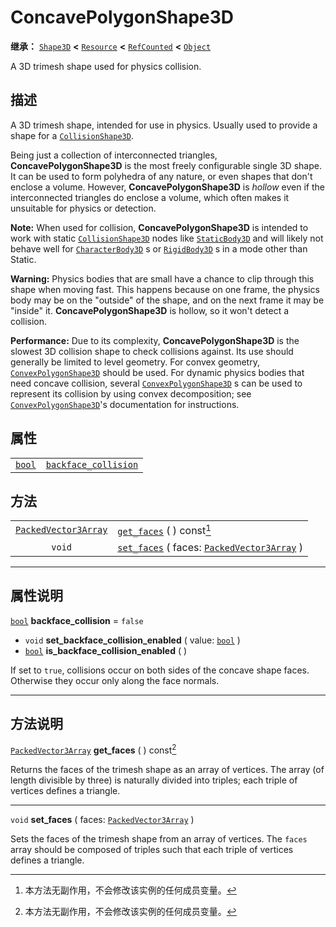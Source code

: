 <!-- ⚠ 请勿编辑本文件 ⚠ -->
<!-- 本文档使用脚本从 WeDot 引擎源码仓库生成。 -->
<!-- 生成脚本：https://github.com/WeDot-Engine/WeDot/tree/4.3/doc/tools/make_md.py； -->
<!-- 原文件：https://github.com/WeDot-Engine/WeDot/tree/4.3/doc/classes/ConcavePolygonShape3D.xml。 -->

<div id="_class_concavepolygonshape3d"></div>

# ConcavePolygonShape3D

**继承：** [`Shape3D`](class_shape3d.md) **<** [`Resource`](class_resource.md) **<** [`RefCounted`](class_refcounted.md) **<** [`Object`](class_object.md)

A 3D trimesh shape used for physics collision.

## 描述

A 3D trimesh shape, intended for use in physics. Usually used to provide a shape for a [`CollisionShape3D`](class_collisionshape3d.md).

Being just a collection of interconnected triangles, **ConcavePolygonShape3D** is the most freely configurable single 3D shape. It can be used to form polyhedra of any nature, or even shapes that don't enclose a volume. However, **ConcavePolygonShape3D** is *hollow* even if the interconnected triangles do enclose a volume, which often makes it unsuitable for physics or detection.

 **Note:** When used for collision, **ConcavePolygonShape3D** is intended to work with static [`CollisionShape3D`](class_collisionshape3d.md) nodes like [`StaticBody3D`](class_staticbody3d.md) and will likely not behave well for [`CharacterBody3D`](class_characterbody3d.md) s or [`RigidBody3D`](class_rigidbody3d.md) s in a mode other than Static.

 **Warning:** Physics bodies that are small have a chance to clip through this shape when moving fast. This happens because on one frame, the physics body may be on the "outside" of the shape, and on the next frame it may be "inside" it. **ConcavePolygonShape3D** is hollow, so it won't detect a collision.

 **Performance:** Due to its complexity, **ConcavePolygonShape3D** is the slowest 3D collision shape to check collisions against. Its use should generally be limited to level geometry. For convex geometry, [`ConvexPolygonShape3D`](class_convexpolygonshape3d.md) should be used. For dynamic physics bodies that need concave collision, several [`ConvexPolygonShape3D`](class_convexpolygonshape3d.md) s can be used to represent its collision by using convex decomposition; see [`ConvexPolygonShape3D`](class_convexpolygonshape3d.md)'s documentation for instructions.

## 属性

|||
|:-:|:--|
| [`bool`](class_bool.md) | [`backface_collision`](#class_concavepolygonshape3d_property_backface_collision) | ``false`` |

## 方法

|||
|:-:|:--|
| [`PackedVector3Array`](class_packedvector3array.md) | [`get_faces`](#class_concavepolygonshape3d_method_get_faces) ( ) const[^const]                                              |
| `void`                                              | [`set_faces`](#class_concavepolygonshape3d_method_set_faces) ( faces: [`PackedVector3Array`](class_packedvector3array.md) ) |

<!-- rst-class:: classref-section-separator -->

---

## 属性说明

<div id="_class_concavepolygonshape3d_property_backface_collision"></div>

[`bool`](class_bool.md) **backface_collision** = ``false`` <div id="class_concavepolygonshape3d_property_backface_collision"></div>

- `void` **set_backface_collision_enabled** ( value: [`bool`](class_bool.md) )
- [`bool`](class_bool.md) **is_backface_collision_enabled** ( )

If set to `true`, collisions occur on both sides of the concave shape faces. Otherwise they occur only along the face normals.

<!-- rst-class:: classref-section-separator -->

---

## 方法说明

<div id="_class_concavepolygonshape3d_method_get_faces"></div>

[`PackedVector3Array`](class_packedvector3array.md) **get_faces** ( ) const[^const]<div id="class_concavepolygonshape3d_method_get_faces"></div>

Returns the faces of the trimesh shape as an array of vertices. The array (of length divisible by three) is naturally divided into triples; each triple of vertices defines a triangle.

<!-- rst-class:: classref-item-separator -->

---

<div id="_class_concavepolygonshape3d_method_set_faces"></div>

`void` **set_faces** ( faces: [`PackedVector3Array`](class_packedvector3array.md) )<div id="class_concavepolygonshape3d_method_set_faces"></div>

Sets the faces of the trimesh shape from an array of vertices. The `faces` array should be composed of triples such that each triple of vertices defines a triangle.

[^virtual]: 本方法通常需要用户覆盖才能生效。
[^const]: 本方法无副作用，不会修改该实例的任何成员变量。
[^vararg]: 本方法除了能接受在此处描述的参数外，还能够继续接受任意数量的参数。
[^constructor]: 本方法用于构造某个类型。
[^static]: 调用本方法无需实例，可直接使用类名进行调用。
[^operator]: 本方法描述的是使用本类型作为左操作数的有效运算符。
[^bitfield]: 这个值是由下列位标志构成位掩码的整数。
[^void]: 无返回值。
